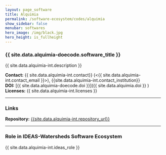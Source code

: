 ```yaml
---
layout: page_software
title: Alquimia
permalink: /software-ecosystem/codes/alquimia
show_sidebar: false
menubar: softwares
hero_image: /img/black.jpg
hero_height: is_fullheight
---
```


### {{ site.data.alquimia-doecode.software_title }} [<i class="fab fa-github"></i>]({{site.data.alquimia-int.repository_url}})

{{ site.data.alquimia-int.description }} 

<!-- Adding Docker tutorial button
<br>
<div class="has-text-center">
    <a href="{{site.data.alquimia-int.docker_url}}" class="button is-primary">Quick Start with Docker</a>
</div>

***
-->

**Contact:** {{ site.data.alquimia-int.contact}} (<{{ site.data.alquimia-int.contact_email }}>), {{site.data.alquimia-int.contact_institution}} <br>
**DOI:**  [{{ site.data.alquimia-doecode.doi }}]({{ site.data.alquimia.doi }} ) <br>
**Licenses:**  {{ site.data.alquimia-int.licenses }} <br>

****

### Links

**Repository:** [{{site.data.alquimia-int.repository_url}}]( {{site.data.alquimia-int.repository_url}} ) <br>

****

### Role in IDEAS-Watersheds Software Ecosystem

{{ site.data.alquimia-int.ideas_role }} 
